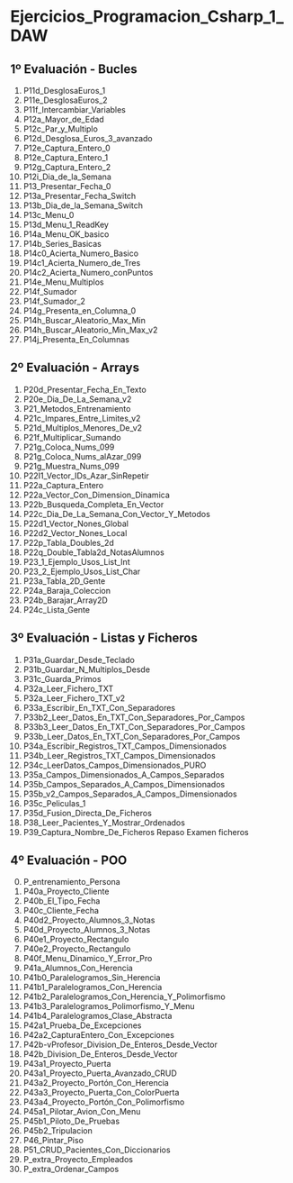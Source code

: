 # Ejercicios_Programacion_Csharp_1_DAW

## 1º Evaluación - Bucles

1. P11d_DesglosaEuros_1
2. P11e_DesglosaEuros_2
3. P11f_Intercambiar_Variables
4. P12a_Mayor_de_Edad
5. P12c_Par_y_Multiplo
6. P12d_Desglosa_Euros_3_avanzado
7. P12e_Captura_Entero_0
8. P12e_Captura_Entero_1
9. P12g_Captura_Entero_2
10. P12i_Dia_de_la_Semana
11. P13_Presentar_Fecha_0
12. P13a_Presentar_Fecha_Switch
13. P13b_Dia_de_la_Semana_Switch
14. P13c_Menu_0
15. P13d_Menu_1_ReadKey
16. P14a_Menu_OK_basico
17. P14b_Series_Basicas
18. P14c0_Acierta_Numero_Basico
19. P14c1_Acierta_Numero_de_Tres
20. P14c2_Acierta_Numero_conPuntos
21. P14e_Menu_Multiplos
22. P14f_Sumador
23. P14f_Sumador_2
24. P14g_Presenta_en_Columna_0
25. P14h_Buscar_Aleatorio_Max_Min
26. P14h_Buscar_Aleatorio_Min_Max_v2
27. P14j_Presenta_En_Columnas

## 2º Evaluación - Arrays

1. P20d_Presentar_Fecha_En_Texto
2. P20e_Dia_De_La_Semana_v2
3. P21_Metodos_Entrenamiento
4. P21c_Impares_Entre_Limites_v2
5. P21d_Multiplos_Menores_De_v2
6. P21f_Multiplicar_Sumando
7. P21g_Coloca_Nums_099
8. P21g_Coloca_Nums_alAzar_099
9. P21g_Muestra_Nums_099
10. P22I1_Vector_IDs_Azar_SinRepetir
11. P22a_Captura_Entero
12. P22a_Vector_Con_Dimension_Dinamica
13. P22b_Busqueda_Completa_En_Vector
14. P22c_Dia_De_La_Semana_Con_Vector_Y_Metodos
15. P22d1_Vector_Nones_Global
16. P22d2_Vector_Nones_Local
17. P22p_Tabla_Doubles_2d
18. P22q_Double_Tabla2d_NotasAlumnos
19. P23_1_Ejemplo_Usos_List_Int
20. P23_2_Ejemplo_Usos_List_Char
21. P23a_Tabla_2D_Gente
22. P24a_Baraja_Coleccion
23. P24b_Barajar_Array2D
24. P24c_Lista_Gente

## 3º Evaluación - Listas y Ficheros

1. P31a_Guardar_Desde_Teclado
2. P31b_Guardar_N_Multiplos_Desde
3. P31c_Guarda_Primos
4. P32a_Leer_Fichero_TXT
5. P32a_Leer_Fichero_TXT_v2
6. P33a_Escribir_En_TXT_Con_Separadores
7. P33b2_Leer_Datos_En_TXT_Con_Separadores_Por_Campos
8. P33b3_Leer_Datos_En_TXT_Con_Separadores_Por_Campos
9. P33b_Leer_Datos_En_TXT_Con_Separadores_Por_Campos
10. P34a_Escribir_Registros_TXT_Campos_Dimensionados
11. P34b_Leer_Registros_TXT_Campos_Dimensionados
12. P34c_LeerDatos_Campos_Dimensionados_PURO
13. P35a_Campos_Dimensionados_A_Campos_Separados
14. P35b_Campos_Separados_A_Campos_Dimensionados
15. P35b_v2_Campos_Separados_A_Campos_Dimensionados
16. P35c_Peliculas_1
17. P35d_Fusion_Directa_De_Ficheros
18. P38_Leer_Pacientes_Y_Mostrar_Ordenados
19. P39_Captura_Nombre_De_Ficheros
Repaso Examen
ficheros

## 4º Evaluación - POO

0. P_entrenamiento_Persona
1. P40a_Proyecto_Cliente
2. P40b_El_Tipo_Fecha
3. P40c_Cliente_Fecha
4. P40d2_Proyecto_Alumnos_3_Notas
5. P40d_Proyecto_Alumnos_3_Notas
6. P40e1_Proyecto_Rectangulo
7. P40e2_Proyecto_Rectangulo
8. P40f_Menu_Dinamico_Y_Error_Pro
9. P41a_Alumnos_Con_Herencia
10. P41b0_Paralelogramos_Sin_Herencia
11. P41b1_Paralelogramos_Con_Herencia
12. P41b2_Paralelogramos_Con_Herencia_Y_Polimorfismo
13. P41b3_Paralelogramos_Polimorfismo_Y_Menu
14. P41b4_Paralelogramos_Clase_Abstracta
15. P42a1_Prueba_De_Excepciones
16. P42a2_CapturaEntero_Con_Excepciones
17. P42b-vProfesor_Division_De_Enteros_Desde_Vector
18. P42b_Division_De_Enteros_Desde_Vector
19. P43a1_Proyecto_Puerta
20. P43a1_Proyecto_Puerta_Avanzado_CRUD
21. P43a2_Proyecto_Portón_Con_Herencia
22. P43a3_Proyecto_Puerta_Con_ColorPuerta
23. P43a4_Proyecto_Portón_Con_Polimorfismo
24. P45a1_Pilotar_Avion_Con_Menu
25. P45b1_Piloto_De_Pruebas
26. P45b2_Tripulacion
27. P46_Pintar_Piso
28. P51_CRUD_Pacientes_Con_Diccionarios
29. P_extra_Proyecto_Empleados
30. P_extra_Ordenar_Campos
